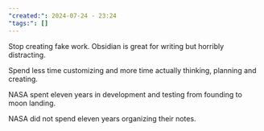 ```yaml
---
"created:": 2024-07-24 - 23:24
"tags:": []
---
```


Stop creating fake work. Obsidian is great for writing but horribly distracting.

Spend less time customizing and more time actually thinking, planning and creating.

NASA spent eleven years in development and testing from founding to moon landing.

NASA did not spend eleven years organizing their notes.